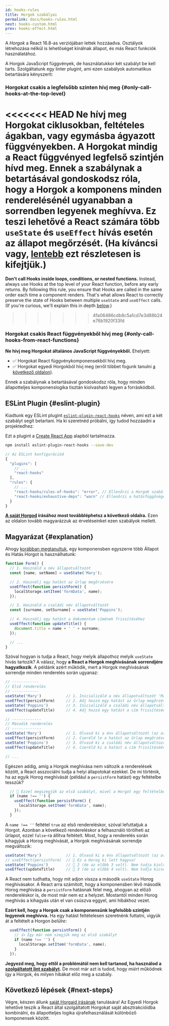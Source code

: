 ```yaml
---
id: hooks-rules
title: Horgok szabályai
permalink: docs/hooks-rules.html
next: hooks-custom.html
prev: hooks-effect.html
---
```


A *Horgok* a React 16.8-as verziójában lettek hozzáadva. Osztályok létrehozása nélkül is lehetőséget kínálnak állapot, és más React funkciók használatához.

A Horgok JavaScript függvények, de használatukkor két szabályt be kell tarts. Szolgáltatunk egy linter plugint, ami ezen szabályok automatikus betartására kényszerít:

### Horgokat csakis a legfelsőbb szinten hívj meg {#only-call-hooks-at-the-top-level}

<<<<<<< HEAD
**Ne hívj meg Horgokat ciklusokban, feltételes ágakban, vagy egymásba ágyazott függvényekben.** A Horgokat mindig a React függvényed legfelső szintjén hívd meg. Ennek a szabálynak a betartásával gondoskodsz róla, hogy a Horgok a komponens minden renderelésénél ugyanabban a sorrendben legyenek meghívva. Ez teszi lehetővé a React számára több `useState` és `useEffect` hívás esetén az állapot megőrzését. (Ha kíváncsi vagy, [lentebb](#explanation) ezt részletesen is kifejtjük.)
=======
**Don't call Hooks inside loops, conditions, or nested functions.** Instead, always use Hooks at the top level of your React function, before any early returns. By following this rule, you ensure that Hooks are called in the same order each time a component renders. That's what allows React to correctly preserve the state of Hooks between multiple `useState` and `useEffect` calls. (If you're curious, we'll explain this in depth [below](#explanation).)
>>>>>>> 4fa06486cdb8c5a1cd7e3d88b24e76b1920f33fd

### Horgokat csakis React függvényekből hívj meg {#only-call-hooks-from-react-functions}

**Ne hívj meg Horgokat általános JavaScript függvényekből.** Ehelyett:

* ✅ Horgokat React függvénykomponensekből hívj meg.
* ✅ Horgokat egyedi Horgokból hívj meg (erről többet fogunk tanulni [a következő oldalon](/docs/hooks-custom.html)).

Ennek a szabálynak a betartásával gondoskodsz róla, hogy minden állapotteljes komponenslogika tisztán kiolvasható legyen a forráskódból.

## ESLint Plugin {#eslint-plugin}

Kiadtunk egy ESLint plugint [`eslint-plugin-react-hooks`](https://www.npmjs.com/package/eslint-plugin-react-hooks) néven, ami ezt a két szabályt segít betartani. Ha ki szeretnéd próbálni, így tudod hozzáadni a projektedhez:

Ezt a plugint a [Create React App](/docs/create-a-new-react-app.html#create-react-app) alapból tartalmazza.

```bash
npm install eslint-plugin-react-hooks --save-dev
```

```js
// Az ESLint konfigurációd
{
  "plugins": [
    // ...
    "react-hooks"
  ],
  "rules": {
    // ...
    "react-hooks/rules-of-hooks": "error", // Ellenőrzi a Horgok szabályainak betartását
    "react-hooks/exhaustive-deps": "warn" // Ellenőrzi a hatásfüggőségeket
  }
}
```

**[A saját Horgod](/docs/hooks-custom.html) írásához most továbbléphetsz a következő oldalra.** Ezen az oldalon tovább magyarázzuk az érveléseinket ezen szabályok mellett.

## Magyarázat {#explanation}

Ahogy [korábban megtanultuk](/docs/hooks-state.html#tip-using-multiple-state-variables), egy komponensben egyszerre több Állapot és Hatás Horgot is használhatunk:

```js
function Form() {
  // 1. Használd a név állapotváltozót
  const [name, setName] = useState('Mary');

  // 2. Használj egy hatást az űrlap megőrzésére
  useEffect(function persistForm() {
    localStorage.setItem('formData', name);
  });

  // 3. Használd a családi név állapotváltozót
  const [surname, setSurname] = useState('Poppins');

  // 4. Használj egy hatást a dokumentum címének frissítéséhez
  useEffect(function updateTitle() {
    document.title = name + ' ' + surname;
  });

  // ...
}
```

Szóval hogyan is tudja a React, hogy melyik állapothoz melyik `useState` hívás tartozik? A válasz, hogy **a React a Horgok meghívásának sorrendjére hagyatkozik**. A példánk azért működik, mert a Horgok meghívásának sorrendje minden renderelés során ugyanaz:

```js
// ------------
// Első renderelés
// ------------
useState('Mary')           // 1. Inicializáld a név állapotváltozót 'Mary'-vel
useEffect(persistForm)     // 2. Adj hozzá egy hatást az űrlap megőrzéséért
useState('Poppins')        // 3. Inicializáld a családi név állapotváltozót 'Poppins'-szal
useEffect(updateTitle)     // 4. Adj hozzá egy hatást a cím frissítéséért

// -------------
// Második renderelés
// -------------
useState('Mary')           // 1. Olvasd ki a énv állapotváltozót (az argumentum ignorálva van)
useEffect(persistForm)     // 2. Cseréld le a hatást az űrlap megőrzéséért
useState('Poppins')        // 3. Olvasd ki a családi név állapotváltozót (az argumentum ignorálva van)
useEffect(updateTitle)     // 4. Cseréld ki a hatást a cím frissítéséért

// ...
```

Egészen addig, amíg a Horgok meghívása nem változik a renderelések között, a React asszociálni tudja a helyi állapotokat ezekkel. De mi történik, ha az egyik Horog meghívását (például a `persistForm` hatást) egy feltételbe tesszük?

```js
  // 🔴 Ezzel megszegjük az első szabályt, mivel a Horgot egy feltételben használjuk
  if (name !== '') {
    useEffect(function persistForm() {
      localStorage.setItem('formData', name);
    });
  }
```

A `name !== ''` feltétel `true` az első rendereléskor, szóval lefuttatjuk a Horgot. Azonban a következő rendereléskor a felhasználó törölheti az űrlapot, ezzel `false`-ra állítva feltételt. Most, hogy a renderelés során kihagyjuk a Horog meghívását, a Horgok meghívásának sorrendje megváltozik:

```js
useState('Mary')           // 1. Olvasd ki a énv állapotváltozót (az argumentum ignorálva van)
// useEffect(persistForm)  // 🔴 Ez a Horog ki lett hagyva!
useState('Poppins')        // 🔴 2 (de az előbb 3 volt). Nem tudja kiolvasni a családi név állapotváltozót
useEffect(updateTitle)     // 🔴 3 (de az előbb 4 volt). Nem tudja kicserélni a hatást
```

A React nem tudhatta, hogy mit adjon vissza a második `useState` Horog meghívásakor. A React arra számított, hogy a komponensben lévő második Horog meghívása a `persistForm` hatásnak felel meg, ahogyan az előző rendereléskor is, de most már nem ez a helyzet. Mostantól minden Horog meghívás a kihagyás után el van csúszva eggyel, ami hibákhoz vezet.

**Ezért kell, hogy a Horgok csak a komponensünk legfelsőbb szintjén legyenek meghívva.** Ha egy hatást feltételesen szeretnénk futtatni, vigyük át a feltételt a Horgon *belülre*:

```js
  useEffect(function persistForm() {
    // 👍 Így már nem szegjük meg az első szabályt
    if (name !== '') {
      localStorage.setItem('formData', name);
    }
  });
```

**Jegyezd meg, hogy ettől a problémától nem kell tartanod, ha használod a [szolgáltatott lint szabályt](https://www.npmjs.com/package/eslint-plugin-react-hooks).** De most már azt is tudod, hogy *miért* működnek így a Horgok, és milyen hibákat előz meg a szabály.

## Következő lépések {#next-steps}

Végre, készen állunk [saját Horgaid írásának](/docs/hooks-custom.html) tanulására! Az Egyedi Horgok lehetővé teszik a React által szolgáltatott Horgokat saját absztrakcióidba kombinálni, és állapotteljes logika újrafelhasználását különböző komponensek között.
